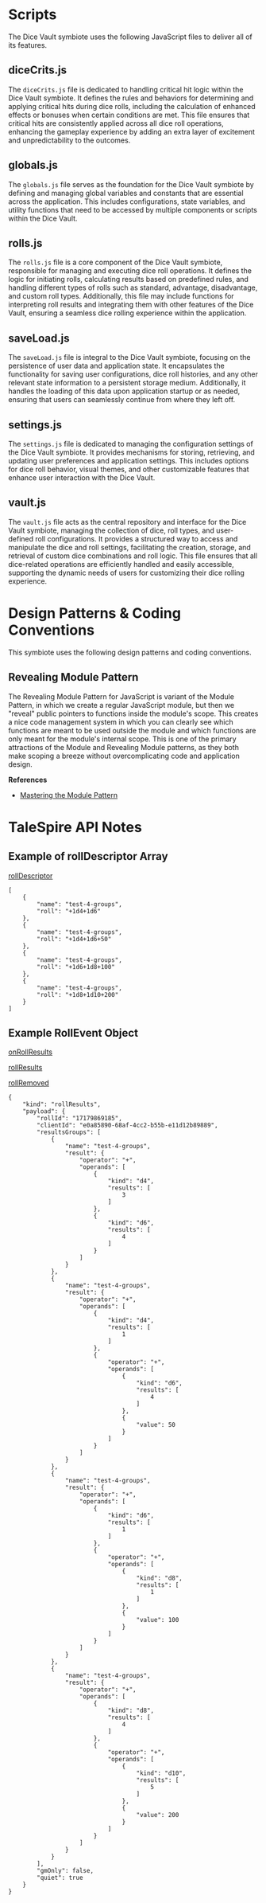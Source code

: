# Scripts

The Dice Vault symbiote uses the following JavaScript files to deliver all of its features.

## diceCrits.js

The `diceCrits.js` file is dedicated to handling critical hit logic within the Dice Vault symbiote. It defines the rules and behaviors for determining and applying critical hits during dice rolls, including the calculation of enhanced effects or bonuses when certain conditions are met. This file ensures that critical hits are consistently applied across all dice roll operations, enhancing the gameplay experience by adding an extra layer of excitement and unpredictability to the outcomes.

## globals.js

The `globals.js` file serves as the foundation for the Dice Vault symbiote by defining and managing global variables and constants that are essential across the application. This includes configurations, state variables, and utility functions that need to be accessed by multiple components or scripts within the Dice Vault.

## rolls.js

The `rolls.js` file is a core component of the Dice Vault symbiote, responsible for managing and executing dice roll operations. It defines the logic for initiating rolls, calculating results based on predefined rules, and handling different types of rolls such as standard, advantage, disadvantage, and custom roll types. Additionally, this file may include functions for interpreting roll results and integrating them with other features of the Dice Vault, ensuring a seamless dice rolling experience within the application.

## saveLoad.js

The `saveLoad.js` file is integral to the Dice Vault symbiote, focusing on the persistence of user data and application state. It encapsulates the functionality for saving user configurations, dice roll histories, and any other relevant state information to a persistent storage medium. Additionally, it handles the loading of this data upon application startup or as needed, ensuring that users can seamlessly continue from where they left off.

## settings.js

The `settings.js` file is dedicated to managing the configuration settings of the Dice Vault symbiote. It provides mechanisms for storing, retrieving, and updating user preferences and application settings. This includes options for dice roll behavior, visual themes, and other customizable features that enhance user interaction with the Dice Vault.

## vault.js

The `vault.js` file acts as the central repository and interface for the Dice Vault symbiote, managing the collection of dice, roll types, and user-defined roll configurations. It provides a structured way to access and manipulate the dice and roll settings, facilitating the creation, storage, and retrieval of custom dice combinations and roll logic. This file ensures that all dice-related operations are efficiently handled and easily accessible, supporting the dynamic needs of users for customizing their dice rolling experience.

# Design Patterns & Coding Conventions

This symbiote uses the following design patterns and coding conventions.

## Revealing Module Pattern

The Revealing Module Pattern for JavaScript is variant of the Module Pattern, in which we create a regular JavaScript module, but then we "reveal" public pointers to functions inside the module's scope. This creates a nice code management system in which you can clearly see which functions are meant to be used outside the module and which functions are only meant for the module's internal scope. This is one of the primary attractions of the Module and Revealing Module patterns, as they both make scoping a breeze without overcomplicating code and application design.

**References**

-   [Mastering the Module Pattern](https://ultimatecourses.com/blog/mastering-the-module-pattern)

# TaleSpire API Notes

## Example of rollDescriptor Array

[rollDescriptor](https://symbiote-docs.talespire.com/api_doc_v0_1.md.html#types/rolldescriptor)

```
[
    {
        "name": "test-4-groups",
        "roll": "+1d4+1d6"
    },
    {
        "name": "test-4-groups",
        "roll": "+1d4+1d6+50"
    },
    {
        "name": "test-4-groups",
        "roll": "+1d6+1d8+100"
    },
    {
        "name": "test-4-groups",
        "roll": "+1d8+1d10+200"
    }
]
```

## Example RollEvent Object

[onRollResults](https://symbiote-docs.talespire.com/api_doc_v0_1.md.html#subscriptions/dice/onrollresults)

[rollResults](https://symbiote-docs.talespire.com/api_doc_v0_1.md.html#types/rollresults)

[rollRemoved](https://symbiote-docs.talespire.com/api_doc_v0_1.md.html#types/rollremoved)

```
{
    "kind": "rollResults",
    "payload": {
        "rollId": "17179869185",
        "clientId": "e0a85890-68af-4cc2-b55b-e11d12b89889",
        "resultsGroups": [
            {
                "name": "test-4-groups",
                "result": {
                    "operator": "+",
                    "operands": [
                        {
                            "kind": "d4",
                            "results": [
                                3
                            ]
                        },
                        {
                            "kind": "d6",
                            "results": [
                                4
                            ]
                        }
                    ]
                }
            },
            {
                "name": "test-4-groups",
                "result": {
                    "operator": "+",
                    "operands": [
                        {
                            "kind": "d4",
                            "results": [
                                1
                            ]
                        },
                        {
                            "operator": "+",
                            "operands": [
                                {
                                    "kind": "d6",
                                    "results": [
                                        4
                                    ]
                                },
                                {
                                    "value": 50
                                }
                            ]
                        }
                    ]
                }
            },
            {
                "name": "test-4-groups",
                "result": {
                    "operator": "+",
                    "operands": [
                        {
                            "kind": "d6",
                            "results": [
                                1
                            ]
                        },
                        {
                            "operator": "+",
                            "operands": [
                                {
                                    "kind": "d8",
                                    "results": [
                                        1
                                    ]
                                },
                                {
                                    "value": 100
                                }
                            ]
                        }
                    ]
                }
            },
            {
                "name": "test-4-groups",
                "result": {
                    "operator": "+",
                    "operands": [
                        {
                            "kind": "d8",
                            "results": [
                                4
                            ]
                        },
                        {
                            "operator": "+",
                            "operands": [
                                {
                                    "kind": "d10",
                                    "results": [
                                        5
                                    ]
                                },
                                {
                                    "value": 200
                                }
                            ]
                        }
                    ]
                }
            }
        ],
        "gmOnly": false,
        "quiet": true
    }
}
```
